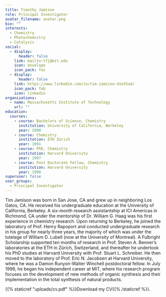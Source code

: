 ```yaml
---
title: Timothy Jamison
role: Principal Investigator
avatar_filename: avatar.png
bio: ""
interests:
  - Chemistry
  - Photochemistry
  - Catalysis
social:
  - display:
      header: false
    link: mailto:tfj@mit.edu
    icon: envelope
    icon_pack: fas
  - display:
      header: false
    link: https://www.linkedin.com/in/tim-jamison-41a55a4/
    icon_pack: fab
    icon: linkedin
organizations:
  - name: Massachusetts Institute of Technology
    url: ""
education:
  courses:
    - course: Bachelors of Science, Chemistry
      institution: University of California, Berkeley
      year: 1990
    - course: Chemistry
      institution: ETH Zürich
      year: 1991
    - course: PhD, Chemistry
      institution: Harvard University
      year: 1997
    - course: Post Doctorate Fellow, Chemistry
      institution: Harvard University
      year: 1998
superuser: false
user_groups:
  - Principal Investigator
---
```

<!--StartFragment-->
Tim Jamison was born in San Jose, CA and grew up in neighboring Los Gatos, CA. He received his undergraduate education at the University of California, Berkeley. A six-month research assistantship at ICI Americas in Richmond, CA under the mentorship of Dr. William G. Haag was his first experience in chemistry research. Upon returning to Berkeley, he joined the laboratory of Prof. Henry Rapoport and conducted undergraduate research in his group for nearly three years, the majority of which was under the tutelage of William D. Lubell (now at the University of Montreal). A Fulbright Scholarship supported ten months of research in Prof. Steven A. Benner’s laboratories at the ETH in Zürich, Switzerland, and thereafter he undertook his PhD studies at Harvard University with Prof. Stuart L. Schreiber. He then moved to the laboratory of Prof. Eric N. Jacobsen at Harvard University, where he was a Damon Runyon-Walter Winchell postdoctoral fellow. In July 1999, he began his independent career at MIT, where his research program focuses on the development of new methods of organic synthesis and their implementation in the total synthesis of natural products. 

{{% staticref "uploads/cv.pdf" %}}Download my CV{{% /staticref %}}.

<!--EndFragment-->
